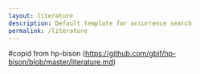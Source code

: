 ```yaml
---
layout: literature
description: Default template for occurrence search
permalink: /literature
---
```

<script>
  var siteConfig = {
  literature: {
    rootFilter: {
      predicate: {
        type: 'or', predicates: [
          {
            type: 'in',
            key: 'countriesOfResearcher',
            values: ['KR', 'KP', 'JP', 'CN', 'RU', 'TW', 'MN']
          },
          {
            type: 'in',
            key: 'countriesOfCoverage',
            values: ['KR', 'KP', 'JP', 'CN', 'RU', 'TW', 'MN']
          }
        ]
      }
    },
    highlightedFilters: ['q', 'countriesOfResearcher', 'countriesOfCoverage', 'year']
  }
};
</script>
#copid from hp-bison (https://github.com/gbif/hp-bison/blob/master/literature.md)
